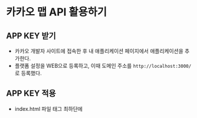 # 카카오 맵 API 활용하기 

## APP KEY 받기 
- 카카오 개발자 사이트에 접속한 후 내 애플리케이션 페이지에서 애플리케이션을 추가한다. 
- 플랫폼 설정을 WEB으로 등록하고, 이때 도메인 주소를 ```http://localhost:3000/```로 등록했다. 

## APP KEY 적용 
- index.html 파일 <body>태그 최하단에 <script>태그를 작성하여 JavaScript 키를 넣어준다.
- 이때 작성하는 JavaScript 키는 노출하지 않도록 설정이 필요하다. 
- 우선 .env 파일을 생성해 ```REACT_APP_KAKAO_MAP_KEY=[내가 발급 받은 키]```를 적어준다. 
- .gitignore 파일에 .env를 추가한다. 
- index.html 파일에 작성한 ```JavaScript 키```를 ```REACT_APP_KAKAO_MAP_KEY```로 덮어서 작성한다. 
- 설정한 내용을 적용하기 위해 dotenv 패키지를 설치한다. 
- ```(yarn 명령어 : yarn add dotenv)```
  
## kakao map 컴포넌트 생성
```javaScript
  /*global kakao */
  import React, { useEffect } from "react";

  const KakaoMap = () => {
    const { kakao } = window;

    useEffect(() => {
      const container = document.getElementById("map"); //지도를 담을 영역의 DOM 레퍼런스
      const options = {
        //지도를 생성할 때 필요한 기본 옵션
        center: new kakao.maps.LatLng(33.450701, 126.570667), //지도의 중심좌표.
        level: 3, //지도의 레벨(확대, 축소 정도)
      };
      const map = new kakao.maps.Map(container, options); //지도 생성 및 객체 리턴
    }, []);

    return <div id="map" style={{ width: "300px", height: "300px" }}></div>;
  };

  export default KakaoMap;
```
  
## 사용할 페이지에 import 해주기!!
